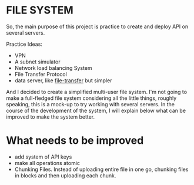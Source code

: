 # FILE SYSTEM 

So, the main purpose of this project is practice to create and deploy API on several servers.

Practice Ideas:
- VPN
- A subnet simulator
- Network load balancing System
- File Transfer Protocol
- data server, like [file-transfer](https://github.com/f1le-transfer) but simpler

And I decided to create a simplified multi-user file system. I'm not going to make a full-fledged file system considering all the little things, roughly speaking, this is a mock-up to try working with several servers. In the course of the development of the system, I will explain below what can be improved to make the system better.

# What needs to be improved
- add system of API keys
- make all operations atomic
- Chunking Files. Instead of uploading entire file in one go, chunking files in blocks and then uploading each chunk.
